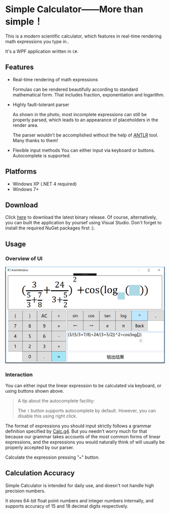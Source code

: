 # Simple Calculator——More than simple！
This is a modern scientific calculator, which features in real-time rendering math expressions you type in..

It's a WPF application written in `C#`.

## Features
- Real-time rendering of math expressions

  Formulas can be rendered beautifully according to standard mathematical form. That includes fraction, exponentiation and logarithm.
- Highly fault-tolerant parser

  As shown in the photo, most incomplete expressions can still be properly parsed, which leads to an appearance of placeholders in the render area.

  The parser wouldn't be accomplished without the help of [ANTLR](https://github.com/antlr/antlr4) tool. Many thanks to them!
- Flexible input methods
  You can either input via keyboard or buttons. Autocomplete is supported.

## Platforms
- Windows XP (.NET 4 required)
- Windows 7+
## Download
Click [here](https://github.com/Calculator-Project-Group/simple-calculator/releases/download/v1.0.0.0/calculator.zip) to download the latest binary release.
Of course, alternatively, you can built the application by yoursef using Visual Studio. Don't forget to install the required NuGet packages first :).
## Usage
### Overview of UI
![UI](docs/ui.png)
### Interaction
You can either input the linear expression to be calculated via keyboard, or using buttons shown above.
> A tip about the autocomplete facility:
>
> The `(` button supports autocomplete by default. However, you can disable this using right click.

The format of expressions you should input strictly follows a grammar definition specified by [Calc.g4](https://github.com/Calculator-Project-Group/simple-calculator/blob/master/calculator/parser/Calc.g4). But you needn't worry much for that because our grammar takes accounts of the most common forms of linear expressions, and the expressions you would naturally think of will usually be properly accepted by our parser.

Calculate the expression pressing "`=`" button.

## Calculation Accuracy

Simple Calculator is intended for daily use, and doesn't not handle high precision numbers. 

It stores 64-bit float point numbers and integer numbers internally, and supports accuracy of 15 and 18 decimal digits respectively.